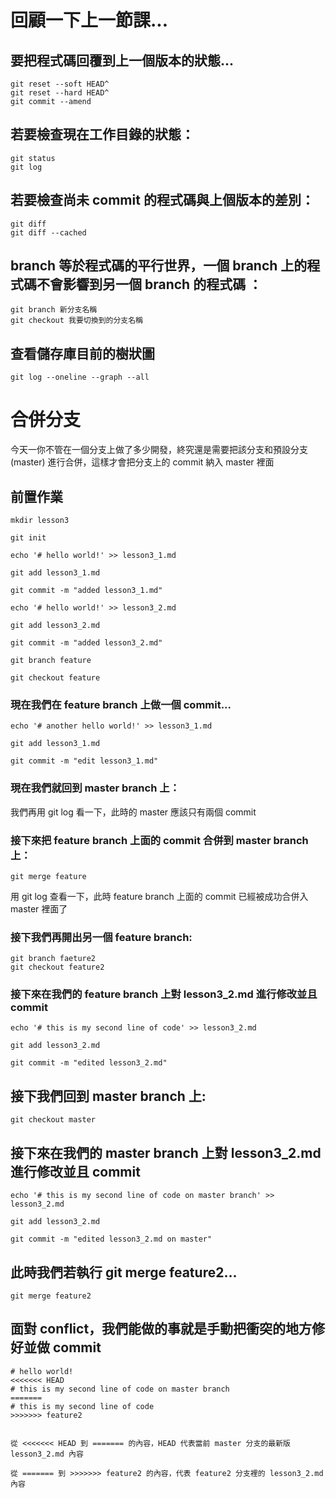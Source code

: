 # 回顧一下上一節課...
## 要把程式碼回覆到上一個版本的狀態...
```
git reset --soft HEAD^
git reset --hard HEAD^
git commit --amend
```

## 若要檢查現在工作目錄的狀態：
```
git status
git log
```
## 若要檢查尚未 commit 的程式碼與上個版本的差別：

```
git diff
git diff --cached
```
## branch 等於程式碼的平行世界，一個 branch 上的程式碼不會影響到另一個 branch 的程式碼 ：
```
git branch 新分支名稱
git checkout 我要切換到的分支名稱
```
## 查看儲存庫目前的樹狀圖
```
git log --oneline --graph --all
```

# 合併分支
今天一你不管在一個分支上做了多少開發，終究還是需要把該分支和預設分支 (master) 進行合併，這樣才會把分支上的 commit 納入 master 裡面  

## 前置作業
```
mkdir lesson3

git init

echo '# hello world!' >> lesson3_1.md

git add lesson3_1.md

git commit -m "added lesson3_1.md"

echo '# hello world!' >> lesson3_2.md

git add lesson3_2.md

git commit -m "added lesson3_2.md"

git branch feature

git checkout feature
```

### 現在我們在 feature branch 上做一個 commit...
```
echo '# another hello world!' >> lesson3_1.md

git add lesson3_1.md

git commit -m "edit lesson3_1.md"
```

### 現在我們就回到 master branch 上：
我們再用 git log 看一下，此時的 master 應該只有兩個 commit

### 接下來把 feature branch 上面的 commit 合併到 master branch 上：
```
git merge feature
```
用 git log 查看一下，此時 feature branch 上面的 commit 已經被成功合併入 master 裡面了

### 接下我們再開出另一個 feature branch:
```
git branch faeture2
git checkout feature2
```

### 接下來在我們的 feature branch 上對 lesson3_2.md 進行修改並且 commit
```
echo '# this is my second line of code' >> lesson3_2.md

git add lesson3_2.md

git commit -m "edited lesson3_2.md"
```
## 接下我們回到 master branch 上:
```
git checkout master
```
## 接下來在我們的 master branch 上對 lesson3_2.md 進行修改並且 commit
```
echo '# this is my second line of code on master branch' >> lesson3_2.md

git add lesson3_2.md

git commit -m "edited lesson3_2.md on master"
```

## 此時我們若執行 git merge feature2...
```
git merge feature2
```

## 面對 conflict，我們能做的事就是手動把衝突的地方修好並做 commit
```
# hello world!
<<<<<<< HEAD
# this is my second line of code on master branch
=======
# this is my second line of code
>>>>>>> feature2


從 <<<<<<< HEAD 到 ======= 的內容，HEAD 代表當前 master 分支的最新版 lesson3_2.md 內容

從 ======= 到 >>>>>>> feature2 的內容，代表 feature2 分支裡的 lesson3_2.md 內容
```
